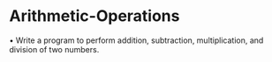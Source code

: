 # Arithmetic-Operations
•	Write a program to perform addition, subtraction, multiplication, and division of two numbers.
